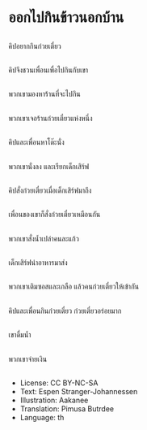 # ออกไปกินข้าวนอกบ้าน

##
คิปอยากกินก๋วยเตี๋ยว

##
คิปจึงชวนเพื่อนเพื่อไปกินกับเขา

##
พวกเขามองหาร้านที่จะไปกิน

##
พวกเขาเจอร้านก๋วยเตี๋ยวแห่งหนึ่ง

##
คิปและเพื่อนหาโต๊ะนั่ง

##
พวกเขานั่งลง และเรียกเด็กเสิร์ฟ

##
คิปสั่งก๋วยเตี๋ยวเมื่อเด็กเสิร์ฟมาถึง

##
เพื่อนของเขาก็สั่งก๋วยเตี๋ยวเหมือนกัน

##
พวกเขาสั่งน้ำเปล่าคนละแก้ว

##
เด็กเสิร์ฟนำอาหารมาส่ง

##
พวกเขาเติมซอสและเกลือ แล้วคนก๋วยเตี๋ยวให้เข้ากัน

##
คิปและเพื่อนกินก๋วยเตี๋ยว ก๋วยเตี๋ยวอร่อยมาก

##
เขาดื่มน้ำ

##
พวกเขาจ่ายเงิน

##
* License: CC BY-NC-SA
* Text: Espen Stranger-Johannessen
* Illustration: Aakanee
* Translation: Pimusa Butrdee
* Language: th
